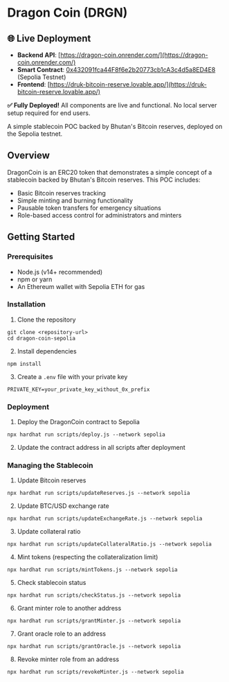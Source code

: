 # Dragon Coin (DRGN)

## 🌐 Live Deployment
- **Backend API**: [https://dragon-coin.onrender.com/](https://dragon-coin.onrender.com/)
- **Smart Contract**: [0x432091fca44F8f6e2b20773cb1cA3c4d5a8ED4E8](https://sepolia.etherscan.io/token/0x432091fca44F8f6e2b20773cb1cA3c4d5a8ED4E8) (Sepolia Testnet)
- **Frontend**: [https://druk-bitcoin-reserve.lovable.app/](https://druk-bitcoin-reserve.lovable.app/)

**✅ Fully Deployed!** All components are live and functional. No local server setup required for end users.

A simple stablecoin POC backed by Bhutan's Bitcoin reserves, deployed on the Sepolia testnet.

## Overview

DragonCoin is an ERC20 token that demonstrates a simple concept of a stablecoin backed by Bhutan's Bitcoin reserves. This POC includes:

- Basic Bitcoin reserves tracking
- Simple minting and burning functionality
- Pausable token transfers for emergency situations
- Role-based access control for administrators and minters

## Getting Started

### Prerequisites

- Node.js (v14+ recommended)
- npm or yarn
- An Ethereum wallet with Sepolia ETH for gas

### Installation

1. Clone the repository
```shell
git clone <repository-url>
cd dragon-coin-sepolia
```

2. Install dependencies
```shell
npm install
```

3. Create a `.env` file with your private key
```
PRIVATE_KEY=your_private_key_without_0x_prefix
```

### Deployment

1. Deploy the DragonCoin contract to Sepolia
```shell
npx hardhat run scripts/deploy.js --network sepolia
```

2. Update the contract address in all scripts after deployment

### Managing the Stablecoin

1. Update Bitcoin reserves
```shell
npx hardhat run scripts/updateReserves.js --network sepolia
```

2. Update BTC/USD exchange rate
```shell
npx hardhat run scripts/updateExchangeRate.js --network sepolia
```

3. Update collateral ratio
```shell
npx hardhat run scripts/updateCollateralRatio.js --network sepolia
```

4. Mint tokens (respecting the collateralization limit)
```shell
npx hardhat run scripts/mintTokens.js --network sepolia
```

5. Check stablecoin status
```shell
npx hardhat run scripts/checkStatus.js --network sepolia
```

6. Grant minter role to another address
```shell
npx hardhat run scripts/grantMinter.js --network sepolia
```

7. Grant oracle role to an address
```shell
npx hardhat run scripts/grantOracle.js --network sepolia
```

8. Revoke minter role from an address
```shell
npx hardhat run scripts/revokeMinter.js --network sepolia
```
